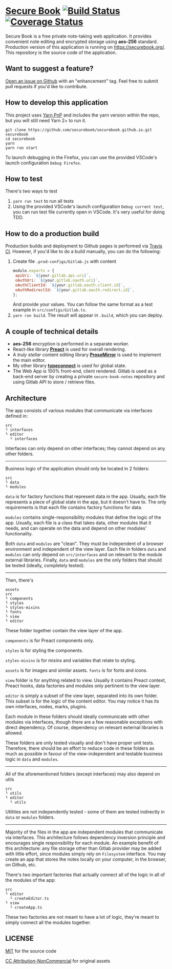 # [Secure Book](https://securebook.org/) [![Build Status](https://travis-ci.com/securebook/securebook.github.io.svg?branch=development)](https://travis-ci.com/securebook/securebook.github.io) [![Coverage Status](https://coveralls.io/repos/github/securebook/securebook.github.io/badge.svg?branch=development)](https://coveralls.io/github/securebook/securebook.github.io?branch=development)

Secure Book is a free private note-taking web application. It provides convenient note editing and encrypted storage using **aes-256** standard. Production version of this application is running on https://securebook.org/. This repository is the source code of the application.

## Want to suggest a feature?

[Open an issue on Github](https://github.com/securebook/securebook.github.io/issues) with an "enhancement" tag. Feel free to submit pull requests if you'd like to contribute.

## How to develop this application

This project uses [Yarn PnP](https://classic.yarnpkg.com/en/docs/pnp/) and includes the yarn version within the repo, but you will still need Yarn 2+ to run it.

```
git clone https://github.com/securebook/securebook.github.io.git securebook
cd securebook
yarn
yarn run start
```

To launch debugging in the Firefox, you can use the provided VSCode's launch configuration `Debug Firefox`.

## How to test

There's two ways to test

1. `yarn run test` to run all tests
2. Using the provided VSCode's launch configuration `Debug current test`, you can run test file currently open in VSCode. It's very useful for doing TDD.

## How to do a production build

Production builds and deployment to Github pages is performed via [Travis CI](https://travis-ci.com/securebook/securebook.github.io). However, if you'd like to do a build manually, you can do the following:

1. Create file `.prod-configs/Gitlab.js` with content
   ```js
   module.exports = {
   	apiUri: `${your.gitlab.api.uri}`,
   	oAuthUri: `${your.gitlab.oauth.uri}`,
   	oAuthClientId: `${your.gitlab.oauth.client.id}`,
   	oAuthRedirectId: `${your.gitlab.oauth.redirect.id}`,
   };
   ```
   And provide your values. You can follow the same format as a test example in `src/configs/Gitlab.ts`.
2. `yarn run build`. The result will appear in `.build`, which you can deploy.

## A couple of technical details

* **aes-256** encryption is performed in a separate worker.
* React-like library [**Preact**](https://preactjs.com/) is used for overall rendering.
* A *truly stellar* content editing library [**ProseMirror**](https://prosemirror.net/) is used to implement the main editor.
* My other library [**typeconnect**](https://github.com/guitarino/typeconnect) is used for global state.
* The Web App is 100% front-end, client rendered. Gitlab is used as a back-end server by creating a private `secure-book-notes` repository and using Gitlab API to store / retrieve files.

## Architecture

The app consists of various modules that communicate via interfaces defined in:

```
src
└ interfaces
└ editor
  └ interfaces
```

Interfaces can only depend on other interfaces; they cannot depend on any other folders.

---

Business logic of the application should only be located in 2 folders:

```
src
└ data
└ modules
```

`data` is for factory functions that represent data in the app. Usually, each file represents a piece of global state in the app, but it doesn't have to. The only requirements is that each file contains factory functions for data.

`modules` contains single-responsibility modules that define the logic of the app. Usually, each file is a class that takes data, other modules that it needs, and can operate on the data and depend on other modules' functionality.

Both `data` and `modules` are "clean". They must be independent of a browser environment and independent of the view layer. Each file in folders `data` and `modules` can only depend on `src/interfaces` and on relevant to the module external libraries. Finally, `data` and `modules` are the only folders that should be tested (ideally, completely tested).

---

Then, there's

```
assets
src
└ components
└ styles
└ styles-mixins
└ fonts
└ view
└ editor
```

These folder together contain the view layer of the app.

`components` is for Preact components only.

`styles` is for styling the components.

`styles-mixins` is for mixins and variables that relate to styling.

`assets` is for images and similar assets. `fonts` is for fonts and icons.

`view` folder is for anything related to view. Usually it contains Preact context, Preact hooks, data factories and modules only pertinent to the view layer.

`editor` is simply a subset of the view layer, separated into its own folder. This subset is for the logic of the content editor. You may notice it has its own interfaces, nodes, marks, plugins.

Each module in these folders should ideally communicate with other modules via interfaces, though there are a few reasonable exceptions with direct dependency. Of course, dependency on relevant external libraries is allowed.

These folders are only tested visually and don't have proper unit tests. Therefore, there should be an effort to reduce code in these folders as much as possible in favour of the view-independent and testable business logic in `data` and `modules`.

---

All of the aforementioned folders (except interfaces) may also depend on utils

```
src
└ utils
└ editor
  └ utils
```

Utilities are not independently tested - some of them are tested indirectly in `data` or `modules` folders.

---

Majority of the files in the app are independent modules that communicate via interfaces. This architecture follows dependency inversion principle and encourages single responsibility for each module. An example benefit of this architecture: any file storage other than Gitlab provider may be added with little effort, since modules simply rely on `Filesystem` interface. You may create an app that stores the notes locally on your computer, in the browser, on Github, etc.

There's two important factories that actually connect all of the logic in all of the modules of the app:

```
src
└ editor
  └ createEditor.ts
└ view
  └ createApp.ts
```

These two factories are not meant to have a lot of logic, they're meant to simply connect all the modules together.

## LICENSE

[MIT](https://github.com/securebook/securebook.github.io/blob/development/LICENSE) for the source code

[CC Attribution-NonCommercial](https://github.com/securebook/securebook.github.io/blob/development/assets/original/LICENSE) for original assets